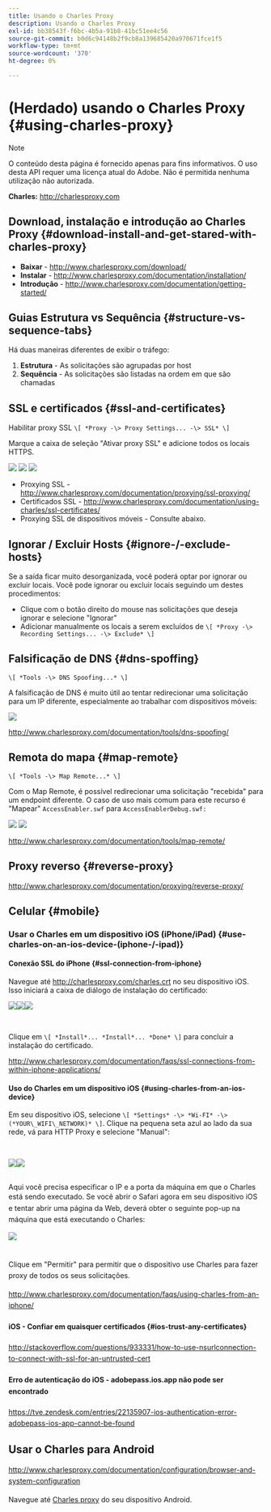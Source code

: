 ```yaml
---
title: Usando o Charles Proxy
description: Usando o Charles Proxy
exl-id: bb38543f-f6bc-4b5a-91b8-41bc51ee4c56
source-git-commit: b0d6c94148b2f9cb8a139685420a970671fce1f5
workflow-type: tm+mt
source-wordcount: '370'
ht-degree: 0%

---
```


# (Herdado) usando o Charles Proxy {#using-charles-proxy}

>[!NOTE]
>
>O conteúdo desta página é fornecido apenas para fins informativos. O uso desta API requer uma licença atual do Adobe. Não é permitida nenhuma utilização não autorizada.


**Charles:** <http://charlesproxy.com>


## Download, instalação e introdução ao Charles Proxy {#download-install-and-get-stared-with-charles-proxy}

- **Baixar** - <http://www.charlesproxy.com/download/>
- **Instalar** - <http://www.charlesproxy.com/documentation/installation/>
- **Introdução** - <http://www.charlesproxy.com/documentation/getting-started/>


## Guias Estrutura vs Sequência {#structure-vs-sequence-tabs}

Há duas maneiras diferentes de exibir o tráfego:

1. **Estrutura** - As solicitações são agrupadas por host
1. **Sequência** - As solicitações são listadas na ordem em que são chamadas


## SSL e certificados {#ssl-and-certificates}

Habilitar proxy SSL `\[ *Proxy -\> Proxy Settings... -\> SSL* \]`

Marque a caixa de seleção &quot;Ativar proxy SSL&quot; e adicione todos os locais HTTPS.


![](https://dzf8vqv24eqhg.cloudfront.net/userfiles/258/326/ckfinder/images/ProxySettings.PNG) ![](https://dzf8vqv24eqhg.cloudfront.net/userfiles/258/326/ckfinder/images/SSLSettings.PNG) ![](https://dzf8vqv24eqhg.cloudfront.net/userfiles/258/326/ckfinder/images/AddHttpsLocations.PNG)



- Proxying SSL - <http://www.charlesproxy.com/documentation/proxying/ssl-proxying/>
- Certificados SSL - <http://www.charlesproxy.com/documentation/using-charles/ssl-certificates/>
- Proxying SSL de dispositivos móveis - Consulte abaixo.


## Ignorar / Excluir Hosts {#ignore-/-exclude-hosts}

Se a saída ficar muito desorganizada, você poderá optar por ignorar ou excluir locais. Você pode ignorar ou excluir locais seguindo um destes procedimentos:

- Clique com o botão direito do mouse nas solicitações que deseja ignorar e selecione &quot;Ignorar&quot;
- Adicionar manualmente os locais a serem excluídos de `\[ *Proxy -\> Recording Settings... -\> Exclude* \]`


## Falsificação de DNS {#dns-spoffing}

`\[ *Tools -\> DNS Spoofing...* \]`



A falsificação de DNS é muito útil ao tentar redirecionar uma solicitação para um IP diferente, especialmente ao trabalhar com dispositivos móveis:

![](https://dzf8vqv24eqhg.cloudfront.net/userfiles/258/326/ckfinder/images/DNSSpoofing.PNG)

<http://www.charlesproxy.com/documentation/tools/dns-spoofing/>


## Remota do mapa {#map-remote}

`\[ *Tools -\> Map Remote...* \]`



Com o Map Remote, é possível redirecionar uma solicitação &quot;recebida&quot; para um endpoint diferente. O caso de uso mais comum para este recurso é &quot;Mapear&quot; `AccessEnabler.swf` para `AccessEnablerDebug.swf:`

![](https://dzf8vqv24eqhg.cloudfront.net/userfiles/258/326/ckfinder/images/MapRemote.PNG) ![](https://dzf8vqv24eqhg.cloudfront.net/userfiles/258/326/ckfinder/images/MapRemoteAdd.PNG)

<http://www.charlesproxy.com/documentation/tools/map-remote/>



## Proxy reverso {#reverse-proxy}

<http://www.charlesproxy.com/documentation/proxying/reverse-proxy/>

## Celular {#mobile}

### Usar o Charles em um dispositivo iOS (iPhone/iPad) {#use-charles-on-an-ios-device-(iphone-/-ipad)}

#### Conexão SSL do iPhone {#ssl-connection-from-iphone}

Navegue até <http://charlesproxy.com/charles.crt> no seu dispositivo iOS.  Isso iniciará a caixa de diálogo de instalação do certificado:

![](https://dzf8vqv24eqhg.cloudfront.net/userfiles/258/326/ckfinder/images/iOSDeviceSSLCertificate1\(1\).PNG)![](https://dzf8vqv24eqhg.cloudfront.net/userfiles/258/326/ckfinder/images/iOSDeviceSSLCertificate2\(1\).PNG)![](https://dzf8vqv24eqhg.cloudfront.net/userfiles/258/326/ckfinder/images/iOSDeviceSSLCertificate3.PNG)

</br>

Clique em `\[ *Install*... *Install*... *Done* \]` para concluir a instalação do certificado.

<http://www.charlesproxy.com/documentation/faqs/ssl-connections-from-within-iphone-applications/>



#### Uso do Charles em um dispositivo iOS {#using-charles-from-an-ios-device}

Em seu dispositivo iOS, selecione `\[ *Settings* -\> *Wi-FI* -\> (*YOUR\_WIFI\_NETWORK)* \]`. Clique na pequena seta azul ao lado da sua rede, vá para HTTP Proxy e selecione &quot;Manual&quot;:


</br>

![](https://dzf8vqv24eqhg.cloudfront.net/userfiles/258/326/ckfinder/images/iOSDeviceManualProxy1.png)![](https://dzf8vqv24eqhg.cloudfront.net/userfiles/258/326/ckfinder/images/iOSDeviceManualProxy2.PNG)


</br>
Aqui você precisa especificar o IP e a porta da máquina em que o Charles está sendo executado. <span style="line-height: 1.6em;">Se você abrir o Safari agora em seu dispositivo iOS e tentar abrir uma página da Web, deverá obter o seguinte pop-up na máquina que está executando o Charles:

</br>

![](https://dzf8vqv24eqhg.cloudfront.net/userfiles/258/326/ckfinder/images/iOSDeviceManualProxy3.PNG)

</br>
Clique em "Permitir" para permitir que o dispositivo use Charles para fazer proxy de todos os seus
solicitações.

<http://www.charlesproxy.com/documentation/faqs/using-charles-from-an-iphone/>


#### iOS - Confiar em quaisquer certificados {#ios-trust-any-certificates}

<http://stackoverflow.com/questions/933331/how-to-use-nsurlconnection-to-connect-with-ssl-for-an-untrusted-cert>

#### Erro de autenticação do iOS - adobepass.ios.app não pode ser encontrado

<https://tve.zendesk.com/entries/22135907-ios-authentication-error-adobepass-ios-app-cannot-be-found>


## Usar o Charles para Android

<http://www.charlesproxy.com/documentation/configuration/browser-and-system-configuration>


Navegue até [Charles proxy](http://charlesproxy.com/charles.crt) do seu dispositivo Android.
